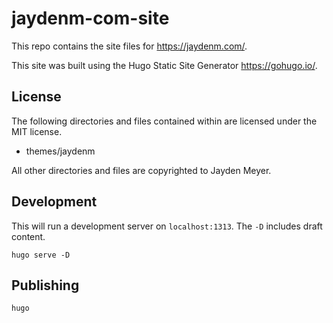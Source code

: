 # jaydenm-com-site

This repo contains the site files for https://jaydenm.com/.

This site was built using the Hugo Static Site Generator https://gohugo.io/.

## License

The following directories and files contained within are licensed under the MIT license.

* themes/jaydenm

All other directories and files are copyrighted to Jayden Meyer.

## Development

This will run a development server on `localhost:1313`. The `-D` includes draft content.

```
hugo serve -D
```

## Publishing

```
hugo
```